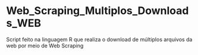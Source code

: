 # Web_Scraping_Multiplos_Downloads_WEB
Script feito na linguagem R que realiza o download de múltiplos arquivos da web por meio de Web Scraping
